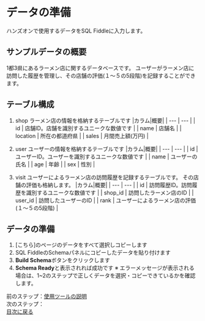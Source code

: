# データの準備
ハンズオンで使用するデータをSQL Fiddleに入力します。

## サンプルデータの概要
1都3県にあるラーメン店に関するデータベースです。
ユーザーがラーメン店に訪問した履歴を管理し、その店舗の評価(１〜５の5段階)を記録することができます。

## テーブル構成
1. shop
ラーメン店の情報を格納するテーブルです
|カラム|概要|
| --- | --- |
| id | 店舗ID。店舗を識別するユニークな数値です |
| name | 店舗名 |
| location | 所在の都道府県 |
| sales | 月間売上額(万円) |

2. user
ユーザーの情報を格納するテーブルです
|カラム|概要|
| --- | --- |
| id | ユーザーID。ユーザーを識別するユニークな数値です |
| name | ユーザーの氏名 |
| age | 年齢 |
| sex | 性別 |

3. visit
ユーザーによるラーメン店の訪問履歴を記録するテーブルです。
その店舗の評価も格納します。
|カラム|概要|
| --- | --- |
| id | 訪問履歴ID。訪問履歴を識別するユニークな数値です |
| shop_id | 訪問したラーメン店のID |
| user_id | 訪問したユーザーのID |
| rank | ユーザーによるラーメン店の評価(１〜５の5段階) |

## データの準備
1. [こちら]のページのデータをすべて選択しコピーします
2. SQL FiddleのSchemaパネルにコピーしたデータを貼り付けます
3. **Build Schema**ボタンをクリックします
4. **Schema Ready**と表示されれば成功です
※ エラーメッセージが表示される場合は、1~2のステップで正しくデータを選択・コピーできているかを確認します。

前のステップ：[使用ツールの説明](001-about-tool.md)  
次のステップ：[]()  
[目次に戻る](README.md)

